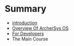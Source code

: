 # Summary

* [introduction](README.md)
* [Overview Of ArcherSys OS](overview_of_archersys_os.md)
* [For Developers](developer/README.md)
* The Main Course

